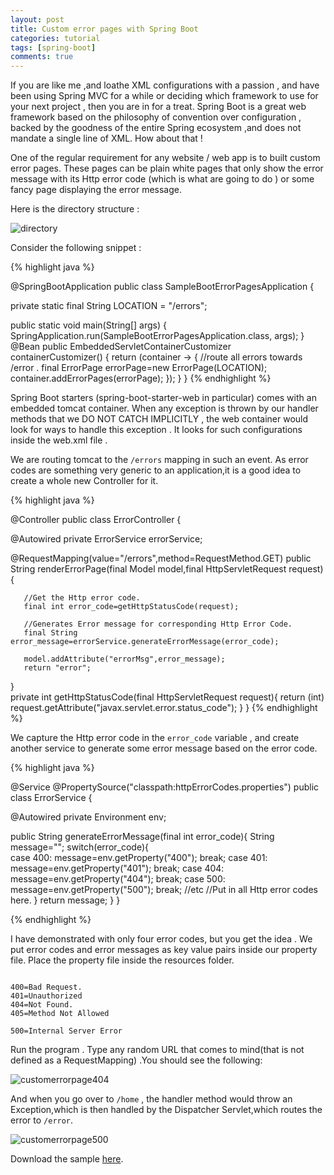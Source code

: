 ```yaml
---
layout: post
title: Custom error pages with Spring Boot
categories: tutorial
tags: [spring-boot]
comments: true
---
```


If you are like me ,and loathe XML configurations with a passion , and have been using Spring MVC for a while or deciding which framework to use for your next project , then you are in for a treat. Spring Boot is a great web framework based on the philosophy of convention over configuration , backed by the goodness of the entire Spring ecosystem ,and does not mandate a single line of XML. How about that ! 

One of the regular requirement for any website / web app is to built custom error pages. These pages can be plain white pages that only show the error message with its Http error code (which is what are going to do ) or some fancy page displaying the error message.

Here is the directory structure :

![directory](https://cloud.githubusercontent.com/assets/7692552/10869162/ec15e896-80cb-11e5-8eaa-27161194aeb8.png "Directory")


Consider the following snippet :

{% highlight java %}

@SpringBootApplication
public class SampleBootErrorPagesApplication {
	
   private static final String LOCATION = "/errors";

   public static void main(String[] args) {
       SpringApplication.run(SampleBootErrorPagesApplication.class, args);
   }
    @Bean
    public EmbeddedServletContainerCustomizer containerCustomizer() {
      return (container -> {
   	   //route all errors towards /error .
   	   final ErrorPage errorPage=new ErrorPage(LOCATION);
   	   container.addErrorPages(errorPage);
      });
   }
 }
{% endhighlight %}

Spring Boot starters (spring-boot-starter-web in particular) comes with an embedded tomcat container. When any exception is thrown by our handler methods that we DO NOT CATCH IMPLICITLY ,  the web container would look for ways to handle this exception . It looks for such configurations  inside the web.xml file .

We are routing tomcat to the  `/errors` mapping in such an event. As error codes are something very generic to an application,it is a good idea to create a whole new Controller for it.

{% highlight java %}

@Controller
public class ErrorController {

   @Autowired
   private ErrorService errorService;
	     
   @RequestMapping(value="/errors",method=RequestMethod.GET)
   public String renderErrorPage(final Model model,final HttpServletRequest request){
	   
	   //Get the Http error code.
	   final int error_code=getHttpStatusCode(request);
	   
	   //Generates Error message for corresponding Http Error Code.
	   final String error_message=errorService.generateErrorMessage(error_code);
	   
	   model.addAttribute("errorMsg",error_message);
	   return "error";
   }  
   private int getHttpStatusCode(final HttpServletRequest request){
	   return (int) request.getAttribute("javax.servlet.error.status_code");
   }
}
{% endhighlight %}

We capture the Http error code in the `error_code` variable , and create another service  to generate some error message based on the error code.

{% highlight java %}

@Service
@PropertySource("classpath:httpErrorCodes.properties")
public class ErrorService {
	
   @Autowired
   private Environment env;
 
   public String generateErrorMessage(final int error_code){
	 String message="";
	   switch(error_code){  
		   case 400: message=env.getProperty("400");
		   			 break;
		   case 401: message=env.getProperty("401");
		   			 break;
		   case 404: message=env.getProperty("404");
		   			 break;
		   case 500: message=env.getProperty("500");
		   			 break;
		   //etc 
		   //Put in all Http error codes here.
	   }
	 return message;
       }
}

{% endhighlight %}

I have  demonstrated with  only four error codes, but you get the idea  . We put error codes and error messages as key value pairs inside our property file. Place the property file inside the resources folder.

~~~

400=Bad Request.
401=Unauthorized
404=Not Found.
405=Method Not Allowed

500=Internal Server Error
~~~

Run the program . Type any random URL that comes to mind(that is not defined as a RequestMapping) .You should see the following:

![customerrorpage404](https://cloud.githubusercontent.com/assets/7692552/10869183/fcb60720-80cc-11e5-87d9-0b5eda78e4ec.png "404")

And when you go over to `/home` , the handler method would throw an Exception,which is then handled  by the Dispatcher Servlet,which routes the error to `/error`. 

![customerrorpage500](https://cloud.githubusercontent.com/assets/7692552/10869195/4d1b6a2a-80cd-11e5-94c6-94ebd9bf968a.png "500")




Download the sample  [here](https://github.com/Ankush1992/sample-boot-error-pages).

